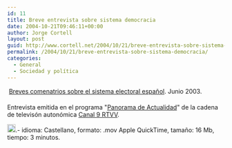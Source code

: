 ```yaml
---
id: 11
title: Breve entrevista sobre sistema democracia
date: 2004-10-21T09:46:11+00:00
author: Jorge Cortell
layout: post
guid: http://www.cortell.net/2004/10/21/breve-entrevista-sobre-sistema-democracia/
permalink: /2004/10/21/breve-entrevista-sobre-sistema-democracia/
categories:
  - General
  - Sociedad y polí­tica
---
```

&#149; &#147;<a href="docs/entc9.mov" target="_blank">Breves comenatrios sobre el sistema electoral espa&ntilde;ol</a>.&#148; Junio 2003.
          
Entrevista emitida en el programa "<a href="http://www.rtvv.es/programas/panoramv.htm" target="_blank">Panorama de Actualidad</a>" de la cadena de televis&oacute;n auton&oacute;mica <a href="http://www.rtvv.es" target="_blank">Canal 9 RTVV</a>.
          
<a href="http://homepage.mac.com/jorgecortell/docs/patentesoftpres.pdf" target="_blank"><img src="http://homepage.mac.com/jorgecortell/images/mov.gif" width="19" height="19" border="0" /></a>.- idioma: Castellano, formato: .mov Apple QuickTime, tama&ntilde;o: 16 Mb, tiempo: 3 minutos.